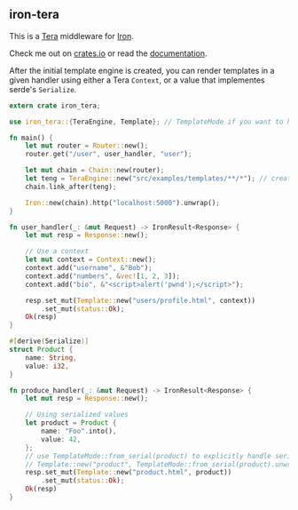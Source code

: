 iron-tera
-------


This is a [Tera](https://github.com/Keats/tera/) middleware for [Iron](https://github.com/iron/iron/).

Check me out on [crates.io](https://crates.io/crates/iron-tera) or read the [documentation](https://docs.rs/iron-tera/).

After the initial template engine is created, you can render templates in a given handler using either a Tera `Context`, or a value that implementes serde's `Serialize`.

```rust
extern crate iron_tera;

use iron_tera::{TeraEngine, Template}; // TemplateMode if you want to handle explicit serialization errors

fn main() {
    let mut router = Router::new();
    router.get("/user", user_handler, "user");

    let mut chain = Chain::new(router);
    let teng = TeraEngine::new("src/examples/templates/**/*"); // create tera engine from these templates
    chain.link_after(teng);

    Iron::new(chain).http("localhost:5000").unwrap();
}

fn user_handler(_: &mut Request) -> IronResult<Response> {
    let mut resp = Response::new();

    // Use a context
    let mut context = Context::new();
    context.add("username", &"Bob");
    context.add("numbers", &vec![1, 2, 3]);
    context.add("bio", &"<script>alert('pwnd');</script>");

    resp.set_mut(Template::new("users/profile.html", context))
        .set_mut(status::Ok);
    Ok(resp)
}

#[derive(Serialize)]
struct Product {
    name: String,
    value: i32,
}

fn produce_handler(_: &mut Request) -> IronResult<Response> {
    let mut resp = Response::new();

    // Using serialized values
    let product = Product {
        name: "Foo".into(),
        value: 42,
    };
    // use TemplateMode::from_serial(product) to explicitly handle serialization error
    // Template::new("product", TemplateMode::from_serial(product).unwrap())
    resp.set_mut(Template::new("product.html", product))
        .set_mut(status::Ok);
    Ok(resp)
}
```
